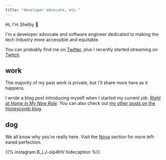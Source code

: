```yaml
---
title: "developer advocate, etc."
---
```


Hi, I'm Shelby 👋

I'm a developer advocate and software engineer dedicated to making the tech industry more accessible and equitable.

You can probably find me on [Twitter](http://twitter.com/shelbyspees), plus I recently started streaming on [Twitch](http://twitch.tv/shelbyspees).

## work

The majority of my past work is private, but I'll share more here as it happens.

I wrote a blog post introducing myself when I started my current job: [*Right at Home in My New Role*](https://www.honeycomb.io/blog/right-at-home-in-my-new-role/). You can also check out [my other posts on the Honeycomb blog](https://www.honeycomb.io/blog/author/shelby/).

<!-- TODO add this section back in when I have a more interesting list
## code

- [grindrlabs/revolution](https://github.com/grindrlabs/revolution)
-->

## dog

We all know why you're really here. Visit the [Nova](/nova) section for more left-eared perfection.

{{% instagram B_LJ-olp4HV hidecaption %}}
